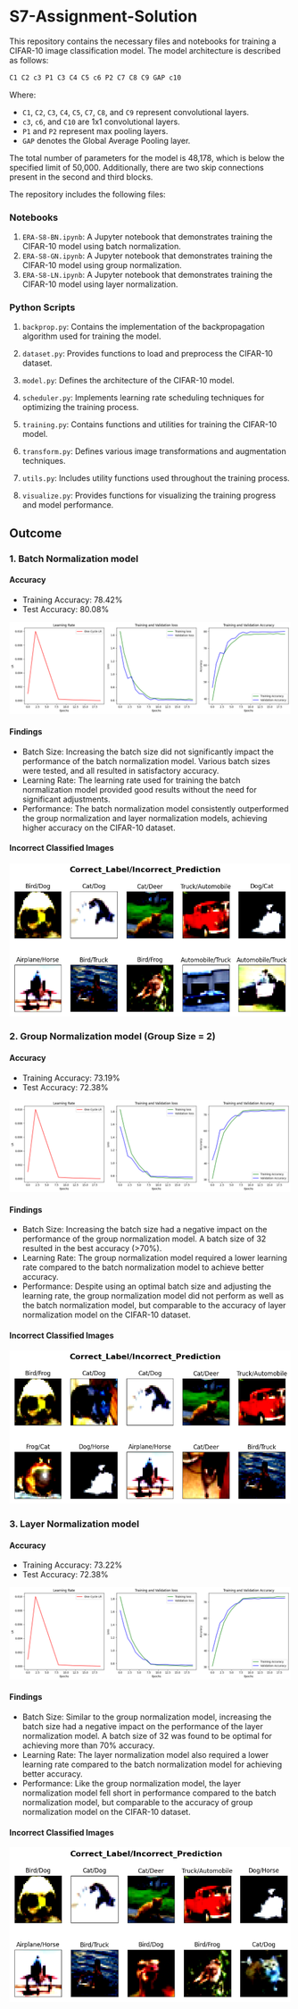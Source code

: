# S7-Assignment-Solution

This repository contains the necessary files and notebooks for training a CIFAR-10 image classification model. The model architecture is  described as follows:

```css
C1 C2 c3 P1 C3 C4 C5 c6 P2 C7 C8 C9 GAP c10
```

Where:

- `C1`, `C2`, `C3`, `C4`, `C5`, `C7`, `C8`, and `C9` represent convolutional layers.
- `c3`, `c6`, and `C10` are 1x1 convolutional layers.
- `P1` and `P2` represent max pooling layers.
- `GAP` denotes the Global Average Pooling layer.

The total number of parameters for the model is 48,178, which is below the specified limit of 50,000. Additionally, there are two skip connections present in the second and third blocks.

The repository includes the following files:

### Notebooks

1. `ERA-S8-BN.ipynb`: A Jupyter notebook that demonstrates training the CIFAR-10 model using batch normalization.
2. `ERA-S8-GN.ipynb`: A Jupyter notebook that demonstrates training the CIFAR-10 model using group normalization.
3. `ERA-S8-LN.ipynb`: A Jupyter notebook that demonstrates training the CIFAR-10 model using layer normalization.

### Python Scripts

1. `backprop.py`: Contains the implementation of the backpropagation algorithm used for training the model.

2. `dataset.py`: Provides functions to load and preprocess the CIFAR-10 dataset.

3. `model.py`: Defines the architecture of the CIFAR-10 model.

4. `scheduler.py`: Implements learning rate scheduling techniques for optimizing the training process.

5. `training.py`: Contains functions and utilities for training the CIFAR-10 model.

6. `transform.py`: Defines various image transformations and augmentation techniques.

7. `utils.py`: Includes utility functions used throughout the training process.

8. `visualize.py`: Provides functions for visualizing the training progress and model performance.

   

## Outcome

### 1. Batch Normalization model

#### Accuracy

- Training Accuracy: 78.42%
- Test Accuracy: 80.08%

![BN_Result](https://github.com/navpreetsingh9/S8-Assignment-Solution/blob/ce3a9200308e7f36a015155e679f8db554db853a/img/bn_result.png)

#### Findings

- Batch Size: Increasing the batch size did not significantly impact the performance of the batch normalization model. Various batch sizes were tested, and all resulted in satisfactory accuracy.
- Learning Rate: The learning rate used for training the batch normalization model provided good results without the need for significant adjustments.
- Performance: The batch normalization model consistently outperformed the group normalization and layer normalization models, achieving higher accuracy on the CIFAR-10 dataset.

#### Incorrect Classified Images

![BN_Incorrect](https://github.com/navpreetsingh9/S8-Assignment-Solution/blob/ce3a9200308e7f36a015155e679f8db554db853a/img/bn_incorrect.png)

### 2. Group Normalization model (Group Size = 2)

#### Accuracy

- Training Accuracy: 73.19%
- Test Accuracy: 72.38%

![GN_Result](https://github.com/navpreetsingh9/S8-Assignment-Solution/blob/ce3a9200308e7f36a015155e679f8db554db853a/img/gn_result.png)

#### Findings

- Batch Size: Increasing the batch size had a negative impact on the performance of the group normalization model. A batch size of 32 resulted in the best accuracy (>70%).
- Learning Rate: The group normalization model required a lower learning rate compared to the batch normalization model to achieve better accuracy.
- Performance: Despite using an optimal batch size and adjusting the learning rate, the group normalization model did not perform as well as the batch normalization model, but comparable to the accuracy of layer normalization model on the CIFAR-10 dataset.

#### Incorrect Classified Images

![GN_Incorrect](https://github.com/navpreetsingh9/S8-Assignment-Solution/blob/ce3a9200308e7f36a015155e679f8db554db853a/img/gn_incorrect.png)

### 3. Layer Normalization model

#### Accuracy

- Training Accuracy: 73.22%
- Test Accuracy: 72.38%

![LN_Result](https://github.com/navpreetsingh9/S8-Assignment-Solution/blob/ce3a9200308e7f36a015155e679f8db554db853a/img/ln_result.png)

#### Findings

- Batch Size: Similar to the group normalization model, increasing the batch size had a negative impact on the performance of the layer normalization model. A batch size of 32 was found to be optimal for achieving more than 70% accuracy.
- Learning Rate: The layer normalization model also required a lower learning rate compared to the batch normalization model for achieving better accuracy.
- Performance: Like the group normalization model, the layer normalization model fell short in performance compared to the batch normalization model, but comparable to the accuracy of group normalization model on the CIFAR-10 dataset.

#### Incorrect Classified Images

![LN_Incorrect](https://github.com/navpreetsingh9/S8-Assignment-Solution/blob/ce3a9200308e7f36a015155e679f8db554db853a/img/ln_incorrect.png)

